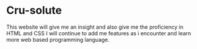 # Cru-solute

This website will give me an insight and also give me the proficiency in HTML and CSS
I will continue to add me features as i encounter and learn more web based programming language.
